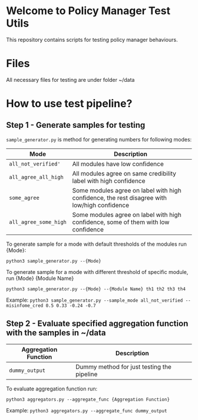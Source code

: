 # Welcome to Policy Manager Test Utils

This repository contains scripts for testing policy manager behaviours.

# Files
All necessary files for testing are under folder ~/data

# How to use test pipeline?

## Step 1 - Generate samples for testing
`sample_generator.py` is method for generating numbers for following modes:


|Mode                          |Description                         |
|-------------------------------|-----------------------------|
|`all_not_verified'`            |All modules have low confidence            |
|`all_agree_all_high`            |All modules agree on same credibility label with high confidence         |
|`some_agree`|Some modules agree on label with high confidence, the rest disagree with low/high confidence|
|`all_agree_some_high`|Some modules agree on label with high confidence, some of them with low confidence|

To generate sample for a mode with default thresholds of the modules run {Mode}:

`python3 sample_generator.py --{Mode}`

To generate sample for a mode with different threshold of specific module, run {Mode} {Module Name}

` python3 sample_generator.py --{Mode} --{Module Name} th1 th2 th3 th4 `

Example:
` python3 sample_generator.py --sample_mode all_not_verified --misinfome_cred 0.5 0.33 -0.24 -0.7 `

## Step 2 - Evaluate specified aggregation function with the samples in ~/data

|Aggregation Function                         |Description                         |
|-------------------------------|-----------------------------|
|`dummy_output`            |Dummy method for just testing the pipeline           |

To evaluate aggregation function run:

`python3 aggregators.py --aggregate_func {Aggregation Function}`

Example:
`python3 aggregators.py --aggregate_func dummy_output`